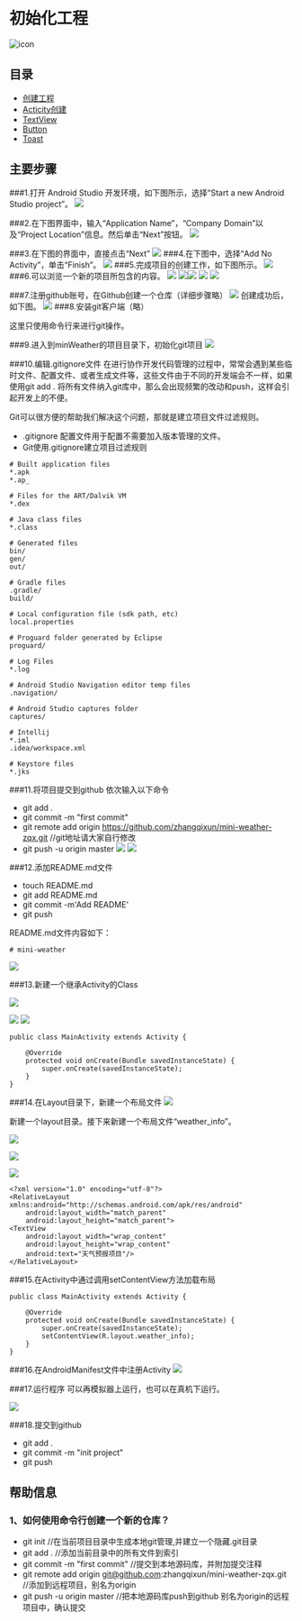 # 初始化工程
![icon](http://mobile100.zhangqx.com/assets/images/lp2.jpg)
## 目录
* [创建工程](#1)
* [Acticity创建](#Activity创建)
* [TextView](#TextView)
* [Button](#Button)
* [Toast](#Toast)



## 主要步骤
<a name="1"></a>
###1.打开 Android	Studio 开发环境，如下图所示，选择“Start	a	new	Android	Studio	project”。
![](imags/01/1-1.png)

###2.在下图界面中，输入“Application	Name”，“Company	Domain”以及“Project	Location”信息。然后单击“Next”按钮。
![](imags/01/1-2.png)

###3.在下图的界面中，直接点击“Next”
![](imags/01/1-3.png)
###4.在下图中，选择“Add No Activity”，单击“Finish”。
![](imags/01/1-4.png)
###5.完成项目的创建工作，如下图所示。
![](imags/01/1-5.png)
###6.可以浏览一个新的项目所包含的内容。
![](imags/01/1-6.png)
![](imags/01/1-7.png)![](imags/01/1-8.png)
![](imags/01/1-15.png)
![](imags/01/1-16.png)

###7.注册github账号，在Github创建一个仓库（详细步骤略）
![](imags/01/1-10.png)
创建成功后，如下图。
![](imags/01/1-11.png)
###8.安装git客户端（略）

这里只使用命令行来进行git操作。

###9.进入到minWeather的项目目录下，初始化git项目
![](imags/01/1-9.png)

###10.编辑.gitignore文件
在进行协作开发代码管理的过程中，常常会遇到某些临时文件、配置文件、或者生成文件等，这些文件由于不同的开发端会不一样，如果使用git add . 将所有文件纳入git库中，那么会出现频繁的改动和push，这样会引起开发上的不便。

Git可以很方便的帮助我们解决这个问题，那就是建立项目文件过滤规则。
* .gitignore 配置文件用于配置不需要加入版本管理的文件。
* Git使用.gitignore建立项目过滤规则


```
# Built application files
*.apk
*.ap_

# Files for the ART/Dalvik VM
*.dex

# Java class files
*.class

# Generated files
bin/
gen/
out/

# Gradle files
.gradle/
build/

# Local configuration file (sdk path, etc)
local.properties

# Proguard folder generated by Eclipse
proguard/

# Log Files
*.log

# Android Studio Navigation editor temp files
.navigation/

# Android Studio captures folder
captures/

# Intellij
*.iml
.idea/workspace.xml

# Keystore files
*.jks
```


###11.将项目提交到github
依次输入以下命令
* git add . 
* git commit -m "first commit" 
* git remote add origin https://github.com/zhangqixun/mini-weather-zqx.git //git地址请大家自行修改
* git push -u origin master 
![](imags/01/1-12.png)
![](imags/01/1-13.png)

###12.添加README.md文件

* touch README.md
* git add README.md
* git commit -m'Add README'
* git push

README.md文件内容如下：
```
# mini-weather
```

![](imags/01/1-14.png)

###13.新建一个继承Activity的Class

![](imags/01/2-2.png)

![](imags/01/2-3.png)
![](imags/01/2-4.png)

```
public class MainActivity extends Activity {

    @Override
    protected void onCreate(Bundle savedInstanceState) {
        super.onCreate(savedInstanceState);
    }
}

```
###14.在Layout目录下，新建一个布局文件
![](imags/01/2-5.png)

新建一个layout目录。接下来新建一个布局文件“weather_info”。

![](imags/01/2-6.png)

![](imags/01/2-7.png)

![](imags/01/2-8.png)
```
<?xml version="1.0" encoding="utf-8"?>
<RelativeLayout xmlns:android="http://schemas.android.com/apk/res/android"
    android:layout_width="match_parent"
    android:layout_height="match_parent">
<TextView
    android:layout_width="wrap_content"
    android:layout_height="wrap_content"
    android:text="天气预报项目"/>
</RelativeLayout>

```



###15.在Activity中通过调用setContentView方法加载布局


```
public class MainActivity extends Activity {

    @Override
    protected void onCreate(Bundle savedInstanceState) {
        super.onCreate(savedInstanceState);
        setContentView(R.layout.weather_info);
    }
}
```

###16.在AndroidManifest文件中注册Activity
![](imags/01/2-9.png)


###17.运行程序
可以再模拟器上运行，也可以在真机下运行。


![](imags/01/2-10.png)

###18.提交到github

* git add .
* git commit -m "init project" 
* git push


## 帮助信息
### 1、如何使用命令行创建一个新的仓库？
* git init //在当前项目目录中生成本地git管理,并建立一个隐藏.git目录
* git add . //添加当前目录中的所有文件到索引
* git commit -m "first commit" //提交到本地源码库，并附加提交注释
* git remote add origin git@github.com:zhangqixun/mini-weather-zqx.git //添加到远程项目，别名为origin
* git push -u origin master //把本地源码库push到github 别名为origin的远程项目中，确认提交




